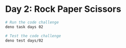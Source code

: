 # Day 2: Rock Paper Scissors

```sh
# Run the code challenge
deno task days 02

# Test the code challenge
deno test days/02
```
